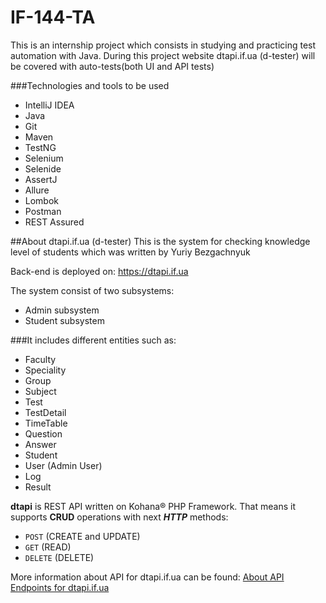 # IF-144-TA
This is an internship project which consists in studying and practicing
test automation with Java.
During this project website dtapi.if.ua (d-tester) will be
covered with auto-tests(both UI and API tests)

###Technologies and tools to be used

- IntelliJ IDEA
- Java
- Git
- Maven
- TestNG
- Selenium
- Selenide
- AssertJ
- Allure
- Lombok
- Postman
- REST Assured

##About dtapi.if.ua (d-tester)
This is the system for checking knowledge level of students which was written by Yuriy Bezgachnyuk

Back-end is deployed on:
https://dtapi.if.ua

The system consist of two subsystems:
- Admin subsystem
- Student subsystem

###It includes different entities such as:
- Faculty
- Speciality
- Group
- Subject
- Test
- TestDetail
- TimeTable
- Question
- Answer
- Student
- User (Admin User)
- Log
- Result

**dtapi** is REST API written on Kohana® PHP Framework.
That means it supports **CRUD** operations with next ***HTTP*** methods:
- `POST` (CREATE and UPDATE)
- `GET` (READ)
- `DELETE` (DELETE)

More information about API for dtapi.if.ua can be found:
[About API Endpoints for dtapi.if.ua](https://github.com/yurkovskiy/dtapi#readme)






